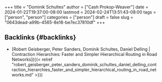+++
title = "Dominik Schultes"
author = ["Cash Prokop-Weaver"]
date = 2024-01-22T19:37:00-08:00
lastmod = 2024-02-24T13:51:43-08:00
tags = ["person", "person"]
categories = ["person"]
draft = false
slug = "0643dead-a99b-4565-8e18-be7ec37810df"
+++

## Backlinks {#backlinks}

-   [Robert Geisberger, Peter Sanders, Dominik Schultes, Daniel Delling | Contraction Hierarchies: Faster and Simpler Hierarchical Routing in Road Networks]({{< relref "robert_geisberger_peter_sanders_dominik_schultes_daniel_delling_contraction_hierarchies_faster_and_simpler_hierarchical_routing_in_road_networks.md" >}})
